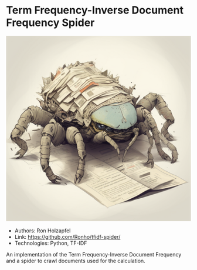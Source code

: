 # Term Frequency-Inverse Document Frequency Spider

![TF-IDF image by midjourney](images/tfidf_spider.png "TF-IDF")

- Authors: Ron Holzapfel
- Link: https://github.com/Ronho/tfidf-spider/
- Technologies: Python, TF-IDF

An implementation of the Term Frequency-Inverse Document Frequency and a spider to crawl documents used for the calculation.